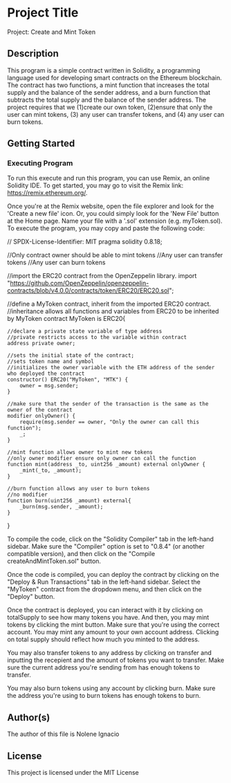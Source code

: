 # Project Title

Project: Create and Mint Token

## Description

This program is a simple contract written in Solidity, a programming language used for developing smart contracts on the Ethereum blockchain. The contract has two functions, a mint function that increases the total supply and the balance of the sender address, and a burn function that subtracts the total supply and the balance of the sender address. The project requires that we (1)create our own token, (2)ensure that only the user can mint tokens, (3) any user can transfer tokens, and (4) any user can burn tokens.

## Getting Started

### Executing Program

To run this execute and run this program, you can use Remix, an online Solidity IDE. To get started, you may go to visit the Remix link:  https://remix.ethereum.org/.

Once you're at the Remix website, open the file explorer and look for the 'Create a new file' icon. Or, you could simply look for the 'New File' button at the Home page. Name your file with a '.sol' extension (e.g. myToken.sol). To execute the program, you may copy and paste the following code:

// SPDX-License-Identifier: MIT
pragma solidity 0.8.18;

//Only contract owner should be able to mint tokens
//Any user can transfer tokens
//Any user can burn tokens

//import the ERC20 contract from the OpenZeppelin library.
import "https://github.com/OpenZeppelin/openzeppelin-contracts/blob/v4.0.0/contracts/token/ERC20/ERC20.sol";


//define a MyToken contract, inherit from the imported ERC20 contract.
//inheritance allows all functions and variables from ERC20 to be inherited by MyToken 
contract MyToken is ERC20{

    //declare a private state variable of type address
    //private restricts access to the variable within contract
    address private owner;

    //sets the initial state of the contract;
    //sets token name and symbol
    //initializes the owner variable with the ETH address of the sender who deployed the contract
    constructor() ERC20("MyToken", "MTK") {
        owner = msg.sender;
    }

    //make sure that the sender of the transaction is the same as the owner of the contract
    modifier onlyOwner() {
        require(msg.sender == owner, "Only the owner can call this function");
        _;
    }

    //mint function allows owner to mint new tokens
    //only owner modifier ensure only owner can call the function
    function mint(address _to, uint256 _amount) external onlyOwner {
        _mint(_to, _amount);
    }

    //burn function allows any user to burn tokens
    //no modifier
    function burn(uint256 _amount) external{
        _burn(msg.sender, _amount);
    }
}

To compile the code, click on the "Solidity Compiler" tab in the left-hand sidebar. Make sure the "Compiler" option is set to "0.8.4" (or another compatible version), and then click on the "Compile createAndMintToken.sol" button.

Once the code is compiled, you can deploy the contract by clicking on the "Deploy & Run Transactions" tab in the left-hand sidebar. Select the "MyToken" contract from the dropdown menu, and then click on the "Deploy" button.

Once the contract is deployed, you can interact with it by clicking on totalSupply to see how many tokens you have. And then, you may mint tokens by clicking the mint button. Make sure that you're using the correct account. You may mint any amount to your own account address. Clicking on total supply should reflect how much you minted to the address.

You may also transfer tokens to any address by clicking on transfer and inputting the recepient and the amount of tokens you want to transfer. Make sure the current address you're sending from has enough tokens to transfer.

You may also burn tokens using any account by clicking burn. Make sure the address you're using to burn tokens has enough tokens to burn.

## Author(s)

The author of this file is Nolene Ignacio

## License
This project is licensed under the MIT License
